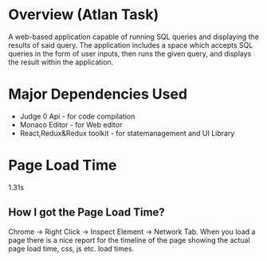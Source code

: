 # Overview (Atlan Task)
A web-based application capable of running SQL queries and displaying the results of said query. The application includes a space which accepts SQL queries in the form of user inputs, then runs the given query, and displays the result within the application.

# Major Dependencies Used
<ul>
<li>
  Judge 0 Api - for code compilation
</li>

<li>
  Monaco Editor - for Web editor
</li>

<li>
 React,Redux&Redux toolkit - for statemanagement and UI Library
 </li>

 </ul>
 
 # Page Load Time
 1.31s
 
 ## How I got the Page Load Time?
Chrome -> Right Click -> Inspect Element -> Network Tab. When you load a page there is a nice report for the timeline of the page showing the actual page load time, css, js etc. load times. 
